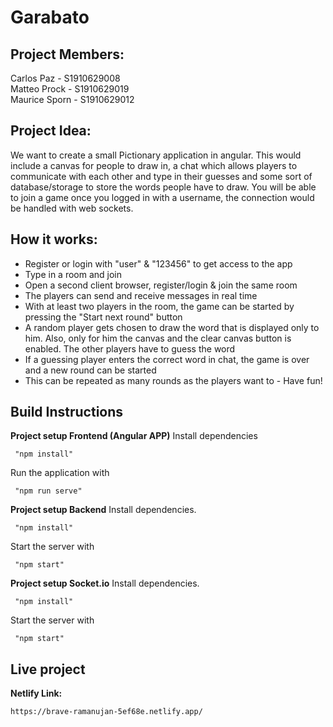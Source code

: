 
# Garabato

## Project Members:  
Carlos Paz - S1910629008  
Matteo Prock - S1910629019  
Maurice Sporn - S1910629012  

## Project Idea:

We want to create a small Pictionary application in angular. This would include a canvas for people to draw in, a chat which allows players to communicate with each other and type in their guesses and some sort of database/storage to store the words people have to draw. You will be able to join a game once you logged in with a username, the connection would be handled with web sockets.  

## How it works:
- Register or login with "user" & "123456" to get access to the app
- Type in a room and join
- Open a second client browser, register/login & join the same room 
- The players can send and receive messages in real time
- With at least two players in the room, the game can be started by pressing the "Start next round" button
- A random player gets chosen to draw the word that is displayed only to him. Also, only for him the canvas and the clear canvas button is    enabled. The other players have to guess the word
- If a guessing player enters the correct word in chat, the game is over and a new round can be started
- This can be repeated as many rounds as the players want to - Have fun! 

## Build Instructions

**Project setup Frontend (Angular APP)**
Install dependencies
```
 "npm install"
```
Run the application with
```
 "npm run serve"
```

**Project setup Backend**
Install dependencies.
```
 "npm install"
```
Start the server with
```
 "npm start"
```

**Project setup Socket.io**
Install dependencies.
```
 "npm install"
```
Start the server with
```
 "npm start"
```

## Live project
**Netlify Link:**
```
https://brave-ramanujan-5ef68e.netlify.app/
```
